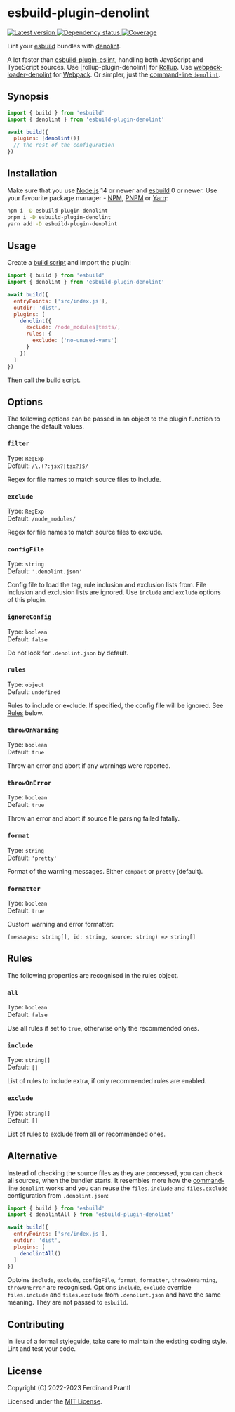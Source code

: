 # esbuild-plugin-denolint

[![Latest version](https://img.shields.io/npm/v/esbuild-plugin-denolint)
 ![Dependency status](https://img.shields.io/librariesio/release/npm/esbuild-plugin-denolint)
](https://www.npmjs.com/package/esbuild-plugin-denolint)
[![Coverage](https://codecov.io/gh/prantlf/esbuild-plugin-denolint/branch/master/graph/badge.svg)](https://codecov.io/gh/prantlf/esbuild-plugin-denolint)

Lint your [esbuild] bundles with [denolint].

A lot faster than [esbuild-plugin-eslint], handling both JavaScript and TypeScript sources. Use [rollup-plugin-denolint] for [Rollup]. Use [webpack-loader-denolint] for [Webpack]. Or simpler, just the [command-line `denolint`].

## Synopsis

```js
import { build } from 'esbuild'
import { denolint } from 'esbuild-plugin-denolint'

await build({
  plugins: [denolint()]
  // the rest of the configuration
})
```

## Installation

Make sure that you use [Node.js] 14 or newer and [esbuild] 0 or newer. Use your favourite package manager - [NPM], [PNPM] or [Yarn]:

```sh
npm i -D esbuild-plugin-denolint
pnpm i -D esbuild-plugin-denolint
yarn add -D esbuild-plugin-denolint
```

## Usage

Create a [build script] and import the plugin:

```js
import { build } from 'esbuild'
import { denolint } from 'esbuild-plugin-denolint'

await build({
  entryPoints: ['src/index.js'],
  outdir: 'dist',
  plugins: [
    denolint({
      exclude: /node_modules|tests/,
      rules: {
        exclude: ['no-unused-vars']
      }
    })
  ]
})
```

Then call the build script.

## Options

The following options can be passed in an object to the plugin function to change the default values.

### `filter`

Type: `RegExp`<br>
Default: `/\.(?:jsx?|tsx?)$/`

Regex for file names to match source files to include.

### `exclude`

Type: `RegExp`<br>
Default: `/node_modules/`

Regex for file names to match source files to exclude.

### `configFile`

Type: `string`<br>
Default: `'.denolint.json'`

Config file to load the tag, rule inclusion and exclusion lists from. File inclusion and exclusion lists are ignored. Use `include` and `exclude` options of this plugin.

### `ignoreConfig`

Type: `boolean`<br>
Default: `false`

Do not look for `.denolint.json` by default.

### `rules`

Type: `object`<br>
Default: `undefined`

Rules to include or exclude. If specified, the config file will be ignored. See [Rules](#rules) below.

### `throwOnWarning`

Type: `boolean`<br>
Default: `true`

Throw an error and abort if any warnings were reported.

### `throwOnError`

Type: `boolean`<br>
Default: `true`

Throw an error and abort if source file parsing failed fatally.

### `format`

Type: `string`<br>
Default: `'pretty'`

Format of the warning messages. Either `compact` or `pretty` (default).

### `formatter`

Type: `boolean`<br>
Default: `true`

Custom warning and error formatter:

    (messages: string[], id: string, source: string) => string[]

## Rules

The following properties are recognised in the rules object.

### `all`

Type: `boolean`<br>
Default: `false`

Use all rules if set to `true`, otherwise only the recommended ones.

### `include`

Type: `string[]`<br>
Default: `[]`

List of rules to include extra, if only recommended rules are enabled.

### `exclude`

Type: `string[]`<br>
Default: `[]`

List of rules to exclude from all or recommended ones.

## Alternative

Instead of checking the source files as they are processed, you can check all sources, when the bundler starts. It resembles more how the [command-line `denolint`] works and you can reuse the `files.include` and `files.exclude` configuration from `.denolint.json`:

```js
import { build } from 'esbuild'
import { denolintAll } from 'esbuild-plugin-denolint'

await build({
  entryPoints: ['src/index.js'],
  outdir: 'dist',
  plugins: [
    denolintAll()
  ]
})
```

Optoins `include`, `exclude`, `configFile`, `format`, `formatter`, `throwOnWarning`, `throwOnError` are recognised. Options `include`, `exclude` override `files.include` and `files.exclude` from `.denolint.json` and have the same meaning. They are not passed to `esbuild`.

## Contributing

In lieu of a formal styleguide, take care to maintain the existing coding style. Lint and test your code.

## License

Copyright (C) 2022-2023 Ferdinand Prantl

Licensed under the [MIT License].

[MIT License]: http://en.wikipedia.org/wiki/MIT_License
[esbuild]: https://esbuild.github.io/
[denolint]: https://github.com/prantlf/denolint/tree/master/packages/libdenolint#readme
[esbuild-plugin-eslint]: https://github.com/robinloeffel/esbuild-plugin-eslint
[rollup-plugin-demolint]: https://github.com/prantlf/rollup-loader-denolint#readme
[Rollup]: https://rollupjs.org/
[webpack-loader-denolint]: https://github.com/prantlf/webpack-loader-denolint#readme
[Webpack]: https://webpack.js.org/
[command-line `denolint`]: https://github.com/prantlf/denolint/tree/master/packages/denolint#readme
[Node.js]: https://nodejs.org/
[NPM]: https://www.npmjs.com/
[PNPM]: https://pnpm.io/
[Yarn]: https://yarnpkg.com/
[build script]: https://esbuild.github.io/getting-started/#your-first-bundle
